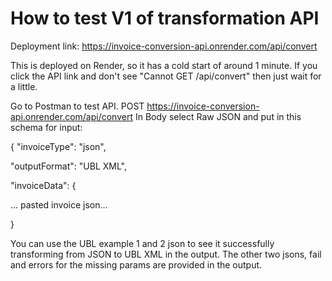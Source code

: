 # How to test V1 of transformation API

Deployment link: https://invoice-conversion-api.onrender.com/api/convert

This is deployed on Render, so it has a cold start of around 1 minute. If you click the API link and don't see "Cannot GET /api/convert" then just wait for a little.

Go to Postman to test API.
POST https://invoice-conversion-api.onrender.com/api/convert
In Body select Raw JSON and put in this schema for input:

{
  "invoiceType": "json",
  
  "outputFormat": "UBL XML",
  
  "invoiceData": {
  
  ... pasted invoice json...
  
}

You can use the UBL example 1 and 2 json to see it successfully transforming from JSON to UBL XML in the output.
The other two jsons, fail and errors for the missing params are provided in the output.

